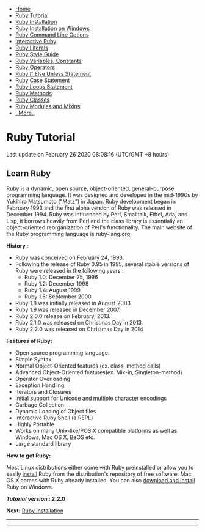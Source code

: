  

 

- [Home](/index.php)
- [Ruby Tutorial](/ruby/)
- [Ruby Installation](/ruby/ruby-installation.php)
- [Ruby Installation on Windows](/ruby/ruby-installation-on-windows.php)
- [Ruby Command Line Options](/ruby/ruby-command-line-options.php)
- [Interactive Ruby](/ruby/interactive-ruby.php)
- [Ruby Literals](/ruby/ruby-literals.php)
- [Ruby Style Guide](/ruby/ruby-style-guide.php)
- [Ruby Variables, Constants](/ruby/ruby-variables-constants.php)
- [Ruby Operators](/ruby/ruby-operators-precedence.php)
- [Ruby If Else Unless Statement](/ruby/ruby-if-else-unless.php)
- [Ruby Case Statement](/ruby/ruby-case-statement.php)
- [Ruby Loops Statement](/ruby/ruby-loops-statements.php)
- [Ruby Methods](/ruby/ruby-methods.php)
- [Ruby Classes](/ruby/ruby-classes.php)
- [Ruby Modules and Mixins](/ruby/ruby-modules-and-mixins.php)
- [..More..]()

# Ruby Tutorial

Last update on February 26 2020 08:08:16 (UTC/GMT +8 hours)

<span class="underline"></span>

<span class="underline"></span>

## Learn Ruby

Ruby is a dynamic, open source, object-oriented, general-purpose programming language. It was designed and developed in the mid-1990s by Yukihiro Matsumoto ("Matz") in Japan. Ruby development began in February 1993 and the first alpha version of Ruby was released in December 1994. Ruby was influenced by Perl, Smalltalk, Eiffel, Ada, and Lisp, it borrows heavily from Perl and the class library is essentially an object-oriented reorganization of Perl's functionality. The main website of the Ruby programming language is ruby-lang.org

**History** :

- Ruby was conceived on February 24, 1993.
- Following the release of Ruby 0.95 in 1995, several stable versions of Ruby were released in the following years :
  - Ruby 1.0: December 25, 1996
  - Ruby 1.2: December 1998
  - Ruby 1.4: August 1999
  - Ruby 1.6: September 2000
- Ruby 1.8 was initially released in August 2003.
- Ruby 1.9 was released in December 2007.
- Ruby 2.0.0 release on February, 2013.
- Ruby 2.1.0 was released on Christmas Day in 2013.
- Ruby 2.2.0 was released on Christmas Day in 2014

**Features of Ruby:**

- Open source programming language.
- Simple Syntax
- Normal Object-Oriented features (ex. class, method calls)
- Advanced Object-Oriented features(ex. Mix-in, Singleton-method)
- Operator Overloading
- Exception Handling
- Iterators and Closures
- Initial support for Unicode and multiple character encodings
- Garbage Collection
- Dynamic Loading of Object files
- Interactive Ruby Shell (a REPL)
- Highly Portable
- Works on many Unix-like/POSIX compatible platforms as well as Windows, Mac OS X, BeOS etc.
- Large standard library

**How to get Ruby:**

Most Linux distributions either come with Ruby preinstalled or allow you to easily [install](https://www.w3resource.com/ruby/ruby-installation.php) Ruby from the distribution's repository of free software. Mac OS X comes with Ruby already installed. You can also [download and install](ruby-installation.php) Ruby on Windows.

**_Tutorial version_ : 2.2.0**

**Next:** [Ruby Installation](https://www.w3resource.com/ruby/ruby-installation.php)

---

<span class="underline"></span>

 

---

<span class="underline"></span>

<span class="underline"></span>

<span class="underline"></span>

 
